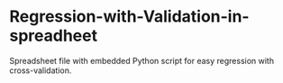 # Regression-with-Validation-in-spreadheet
Spreadsheet file with embedded Python script for easy regression with cross-validation.
